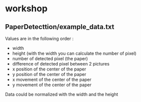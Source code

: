 workshop
========

PaperDetecttion/example_data.txt
--------------------------------

Values are in the following order :
 * width
 * height (with the width you can calculate the number of pixel)
 * number of detected pixel (the paper)
 * difference of detected pixel between 2 pictures
 * x position of the center of the paper
 * y position of the center of the paper
 * x movement of the center of the paper
 * y movement of the center of the paper

Data could be normalized with the width and the height
